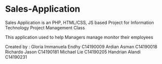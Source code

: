 # Sales-Application
Sales Application is an PHP, HTML/CSS, JS based Project for Information Technology Project Management Class

This application used to help Managers manage monitor their employees

Created by : 
Gloria Immanuela Endhy		C14190009
Ardian Asman			C14190018
Richardo Jason 			C14190181
Michael Lie			      	C14190205
Handrian Alandi 			C14190231
